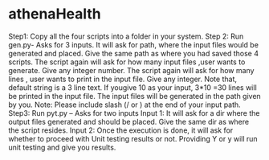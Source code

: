 # athenaHealth
Step1: Copy all the four scripts into a folder in your system.
Step 2: Run gen.py- Asks for 3 inputs.
    It will ask for path, where the input files would be generated and placed. Give the same path as where you had saved those 4 scripts.
    The script again will ask for how many input files ,user wants to generate. Give any integer number.
    The  script again will ask for how many lines , user wants to print in the input file. Give any integer. Note that, default string is     a 3 line text. If yougive 10 as your input, 3*10 =30 lines will be printed in the input file.
    The input files will be generated in the path given by you. Note: Please include slash (/ or \) at the end of your input path.
Step3: Run pyt.py – Asks for two inputs
    Input 1: It will ask for a dir where the output files generated and should be placed. Give the same dir as where the script resides.
    Input 2: Once the execution is done, it will ask for whether to proceed with Unit testing results or not. Providing Y or y will run       unit testing and give you results.
